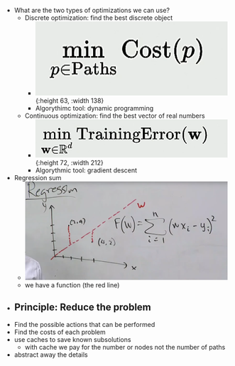 - What are the two types of optimizations we can use?
	- Discrete optimization: find the best discrete object
		- ![image.png](../assets/image_1677399780663_0.png){:height 63, :width 138}
		- Algorythimc tool: dynamic programming
	- Continuous optimization: find the best vector of real numbers
		- ![image.png](../assets/image_1677399842845_0.png){:height 72, :width 212}
		- Algorythmic tool: gradient descent
- Regression sum
	- ![image.png](../assets/image_1677402125958_0.png)
	- we have a function (the red line)
- ## Principle: Reduce the problem
- Find the possible actions that can be performed
- Find the costs of each problem
- use caches to save known subsolutions
	- with cache we pay for the number or nodes not the number of paths
- abstract away the details